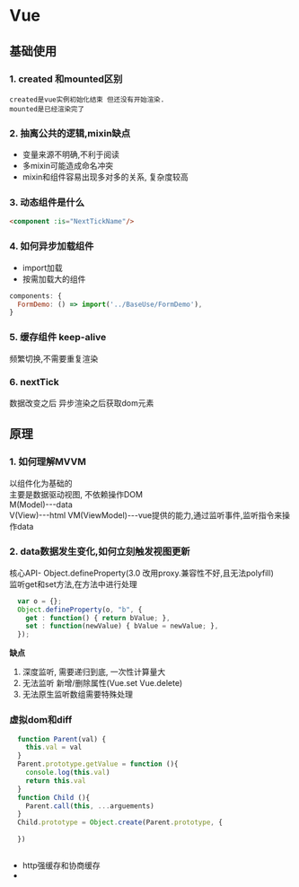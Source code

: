 # Vue

## 基础使用

### 1. created 和mounted区别

    created是vue实例初始化结束 但还没有开始渲染.
    mounted是已经渲染完了

### 2. 抽离公共的逻辑,mixin缺点

- 变量来源不明确,不利于阅读
- 多mixin可能造成命名冲突
- mixin和组件容易出现多对多的关系, 复杂度较高
  
### 3. 动态组件是什么

```html
<component :is="NextTickName"/>
```

### 4. 如何异步加载组件

- import加载
- 按需加载大的组件

```javascript
components: {
  FormDemo: () => import('../BaseUse/FormDemo'),
}
```

### 5. 缓存组件 keep-alive

频繁切换,不需要重复渲染

### 6. nextTick  

   数据改变之后 异步渲染之后获取dom元素

## 原理

### 1. 如何理解MVVM  

  以组件化为基础的   
  主要是数据驱动视图, 不依赖操作DOM  
  M(Model)---data  
  V(View)---html
  VM(ViewModel)---vue提供的能力,通过监听事件,监听指令来操作data

### 2. data数据发生变化,如何立刻触发视图更新

核心API- Object.defineProperty(3.0 改用proxy.兼容性不好,且无法polyfill)  
监听get和set方法,在方法中进行处理

```javascript
  var o = {};
  Object.defineProperty(o, "b", {
    get : function() { return bValue; },
    set : function(newValue) { bValue = newValue; },
  });

```

**缺点**
1. 深度监听, 需要递归到底, 一次性计算量大
2. 无法监听 新增/删除属性(Vue.set  Vue.delete)
3. 无法原生监听数组需要特殊处理

### 虚拟dom和diff

```javascript
  function Parent(val) {
    this.val = val
  }
  Parent.prototype.getValue = function (){
    console.log(this.val)
    return this.val
  }
  function Child (){
    Parent.call(this, ...arguements)
  }
  Child.prototype = Object.create(Parent.prototype, {
    
  })



```

- http强缓存和协商缓存
- 